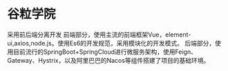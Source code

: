 # 谷粒学院
采用前后端分离开发
前端部分，使用主流的前端框架Vue，element-ui,axios,node.js。使用Es6的开发规范，采用模块化的开发模式。 
后端部分，使用目前流行的SpringBoot+SpringCloud进行微服务架构，使用Feign、Gateway、Hystrix，以及阿里巴巴的Nacos等组件搭建了项目的基础环境。
